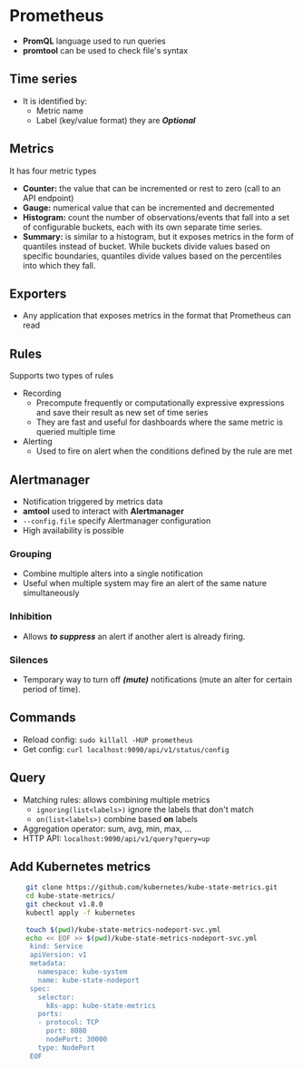 # Prometheus

- **PromQL** language used to run queries
- **promtool** can be used to check file's syntax

## Time series

- It is identified by:
  - Metric name
  - Label (key/value format) they are ***Optional***

## Metrics

It has four metric types

- **Counter:** the value that can be incremented or rest to zero (call to an API endpoint)
- **Gauge:** numerical value that can be incremented and decremented
- **Histogram:** count the number of observations/events that fall into a set of configurable buckets, each with its
  own separate time series.
- **Summary:** is similar to a histogram, but it exposes metrics in the form of quantiles instead of bucket. While 
   buckets divide values based on specific boundaries, quantiles divide values based on the percentiles into which they
   fall.

## Exporters

- Any application that exposes metrics in the format that Prometheus can read

## Rules

Supports two types of rules

- Recording
  - Precompute frequently or computationally expressive expressions and save their result as new set of time series
  - They are fast and useful for dashboards where the same metric is queried multiple time  
- Alerting
  - Used to fire on alert when the conditions defined by the rule are met

## Alertmanager

- Notification triggered by metrics data
- **amtool** used to interact with **Alertmanager**
- `--config.file` specify Alertmanager configuration
- High availability is possible

### Grouping

- Combine multiple alters into a single notification
- Useful when multiple system may fire an alert of the same nature simultaneously

### Inhibition

- Allows **_to suppress_** an alert if another alert is already firing.

### Silences

- Temporary way to turn off **_(mute)_** notifications (mute an alter for certain period of time).

## Commands

- Reload config: `sudo killall -HUP prometheus`
- Get config: `curl localhost:9090/api/v1/status/config`

## Query

- Matching rules: allows combining multiple metrics
  - `ignoring(list<labels>)` ignore the labels that don't match
  - `on(list<labels>)` combine based **on** labels
- Aggregation operator: sum, avg, min, max, ...
- HTTP API: `localhost:9090/api/v1/query?query=up`

## Add Kubernetes metrics

```bash
    git clone https://github.com/kubernetes/kube-state-metrics.git
    cd kube-state-metrics/
    git checkout v1.8.0
    kubectl apply -f kubernetes
    
    touch $(pwd)/kube-state-metrics-nodeport-svc.yml
    echo << EOF >> $(pwd)/kube-state-metrics-nodeport-svc.yml
     kind: Service
     apiVersion: v1
     metadata:
       namespace: kube-system
       name: kube-state-nodeport
     spec:
       selector:
         k8s-app: kube-state-metrics
       ports:
       - protocol: TCP
         port: 8080
         nodePort: 30000
       type: NodePort
     EOF    
```
